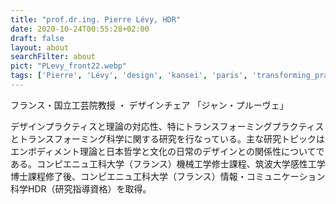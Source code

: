 ```yaml
---
title: "prof.dr.ing. Pierre Lévy, HDR"
date: 2020-10-24T00:55:28+02:00
draft: false
layout: about
searchFilter: about
pict: "PLevy_front22.webp"
tags: ['Pierre', 'Lévy', 'design', 'kansei', 'paris', 'transforming_practices']
---
```

フランス・国立工芸院教授 ・ デザインチェア 「ジャン・プルーヴェ」

デザインプラクティスと理論の対応性、特にトランスフォーミングプラクティスとトランスフォーミング科学に関する研究を行なっている。主な研究トピックはエンボディメント理論と日本哲学と文化の日常のデザインとの関係性についてである。コンピエニュ工科大学（フランス）機械工学修士課程、筑波大学感性工学博士課程修了後、コンピエニュ工科大学（フランス）情報・コミュニケーション科学HDR（研究指導資格）を取得。